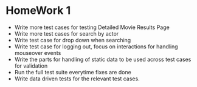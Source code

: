 # HomeWork 1


  - Write more test cases for testing Detailed Movie Results Page
  - Write more test cases for search by actor
  - Write test case for drop down when searching
  - Write test case for logging out, focus on interactions for handling mouseover events
  - Write the parts for handling of static data to be used across test cases for validation
  - Run the full test suite everytime fixes are done
  - Write data driven tests for the relevant test cases.
        

